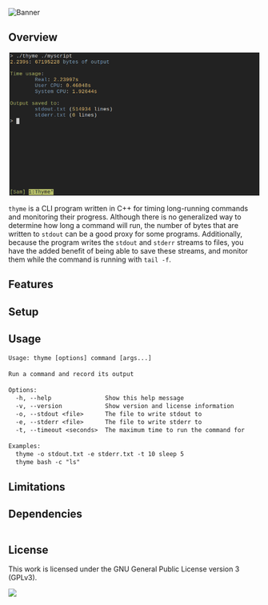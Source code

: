 ![Banner](https://s-christy.com/sbs/status-banner.svg?icon=places/grass&hue=120&title=Thyme&description=A%20terminal%20based%20tool%20for%20monitoring%20long%20running%20commands)

## Overview

<p align="center">
  <img src="./assets/screenshot.png" width=500 />
</p>

`thyme` is a CLI program written in C++ for timing long-running commands and
monitoring their progress. Although there is no generalized way to determine how
long a command will run, the number of bytes that are written to `stdout` can be
a good proxy for some programs. Additionally, because the program writes the
`stdout` and `stderr` streams to files, you have the added benefit of being able
to save these streams, and monitor them while the command is running with `tail
-f`.

## Features

## Setup

## Usage

```
Usage: thyme [options] command [args...]

Run a command and record its output

Options:
  -h, --help               Show this help message
  -v, --version            Show version and license information
  -o, --stdout <file>      The file to write stdout to
  -e, --stderr <file>      The file to write stderr to
  -t, --timeout <seconds>  The maximum time to run the command for

Examples:
  thyme -o stdout.txt -e stderr.txt -t 10 sleep 5
  thyme bash -c "ls"
```

## Limitations

## Dependencies

```
```

## License

This work is licensed under the GNU General Public License version 3 (GPLv3).

[<img src="https://s-christy.com/status-banner-service/GPLv3_Logo.svg" width="150" />](https://www.gnu.org/licenses/gpl-3.0.en.html)
